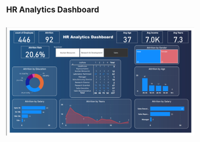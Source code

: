 <h2> HR Analytics Dashboard </h2>
<br>

<img src="HR_Analytics_dashboard/dashboard.png" alt="hr analytics" title="Optional title">
